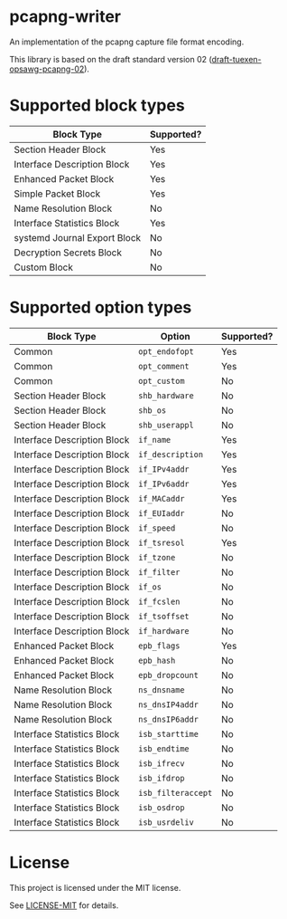 # pcapng-writer

An implementation of the pcapng capture file format encoding.

This library is based on the draft standard version 02 ([draft-tuexen-opsawg-pcapng-02](https://tools.ietf.org/html/draft-tuexen-opsawg-pcapng-02)).

# Supported block types

| Block Type                       | Supported? |
| -------------------------------- | ---------- |
| Section Header Block             |  Yes       |
| Interface Description Block      |  Yes       |
| Enhanced Packet Block            |  Yes       |
| Simple Packet Block              |  Yes       |
| Name Resolution Block            |  No        |
| Interface Statistics Block       |  Yes       |
| systemd Journal Export Block     |  No        |
| Decryption Secrets Block         |  No        |
| Custom Block                     |  No        |


# Supported option types

| Block Type                       | Option             | Supported? |
| -------------------------------- | ------------------ | ---------- |
| Common                           | `opt_endofopt`     | Yes        |
| Common                           | `opt_comment`      | Yes        |
| Common                           | `opt_custom`       | No         |
| Section Header Block             | `shb_hardware`     | No         |
| Section Header Block             | `shb_os`           | No         |
| Section Header Block             | `shb_userappl`     | No         |
| Interface Description Block      | `if_name`          | Yes        |
| Interface Description Block      | `if_description`   | Yes        |
| Interface Description Block      | `if_IPv4addr`      | Yes        |
| Interface Description Block      | `if_IPv6addr`      | Yes        |
| Interface Description Block      | `if_MACaddr`       | Yes        |
| Interface Description Block      | `if_EUIaddr`       | No         |
| Interface Description Block      | `if_speed`         | No         |
| Interface Description Block      | `if_tsresol`       | Yes        |
| Interface Description Block      | `if_tzone`         | No         |
| Interface Description Block      | `if_filter`        | No         |
| Interface Description Block      | `if_os`            | No         |
| Interface Description Block      | `if_fcslen`        | No         |
| Interface Description Block      | `if_tsoffset`      | No         |
| Interface Description Block      | `if_hardware`      | No         |
| Enhanced Packet Block            | `epb_flags`        | Yes        |
| Enhanced Packet Block            | `epb_hash`         | No         |
| Enhanced Packet Block            | `epb_dropcount`    | No         |
| Name Resolution Block            | `ns_dnsname`       | No         |
| Name Resolution Block            | `ns_dnsIP4addr`    | No         |
| Name Resolution Block            | `ns_dnsIP6addr`    | No         |
| Interface Statistics Block       | `isb_starttime`    | No         |
| Interface Statistics Block       | `isb_endtime`      | No         |
| Interface Statistics Block       | `isb_ifrecv`       | No         |
| Interface Statistics Block       | `isb_ifdrop`       | No         |
| Interface Statistics Block       | `isb_filteraccept` | No         |
| Interface Statistics Block       | `isb_osdrop`       | No         |
| Interface Statistics Block       | `isb_usrdeliv`     | No         |


# License

This project is licensed under the MIT license.

See [LICENSE-MIT](LICENSE-MIT) for details.
